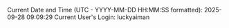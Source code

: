 Current Date and Time (UTC - YYYY-MM-DD HH:MM:SS formatted): 2025-09-28 09:09:29
Current User's Login: luckyaiman
